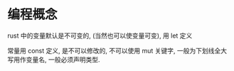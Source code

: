 # 编程概念

rust 中的变量默认是不可变的, (当然也可以使变量可变), 用 let 定义

常量用 const 定义, 是不可以修改的, 不可以使用 mut 关键字, 一般为下划线全大写用作变量名, 一般必须声明类型.
